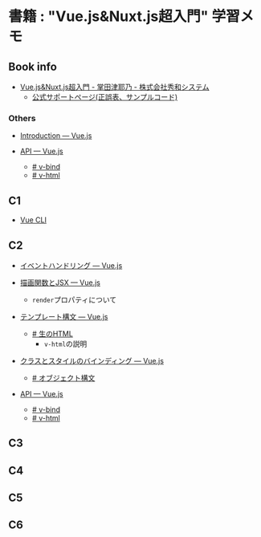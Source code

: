 # 書籍 : "Vue.js&Nuxt.js超入門" 学習メモ

## Book info

- [Vue.js&Nuxt.js超入門 - 掌田津耶乃 - 株式会社秀和システム](https://www.shuwasystem.co.jp/book/9784798056593.html)
  - [公式サポートページ(正誤表、サンプルコード)](https://www.shuwasystem.co.jp/support/7980html/5659.html)

### Others

- [Introduction — Vue.js](https://vuejs.org/v2/guide/)

- [API — Vue.js](https://jp.vuejs.org/v2/api/)
  - [# v-bind](https://jp.vuejs.org/v2/api/#v-bind)
  - [# v-html](https://jp.vuejs.org/v2/api/#v-html)

## C1

- [Vue CLI](https://cli.vuejs.org/)

## C2

- [イベントハンドリング — Vue.js](https://jp.vuejs.org/v2/guide/events.html)

- [描画関数とJSX — Vue.js](https://jp.vuejs.org/v2/guide/render-function.html)
  - ``render``プロパティについて

- [テンプレート構文 — Vue.js](https://jp.vuejs.org/v2/guide/syntax.html)
  - [# 生のHTML](https://jp.vuejs.org/v2/guide/syntax.html#%E7%94%9F%E3%81%AE-HTML)
    - ``v-html``の説明

- [クラスとスタイルのバインディング — Vue.js](https://jp.vuejs.org/v2/guide/class-and-style.html)
  - [# オブジェクト構文](https://jp.vuejs.org/v2/guide/class-and-style.html#%E3%82%AA%E3%83%96%E3%82%B8%E3%82%A7%E3%82%AF%E3%83%88%E6%A7%8B%E6%96%87)

- [API — Vue.js](https://jp.vuejs.org/v2/api/)
  - [# v-bind](https://jp.vuejs.org/v2/api/#v-bind)
  - [# v-html](https://jp.vuejs.org/v2/api/#v-html)

## C3

## C4

## C5

## C6
